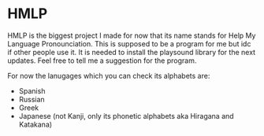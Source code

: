 # HMLP

HMLP is the biggest project I made for now that its name stands for Help My Language Pronounciation. This is supposed to be a program for me but idc if other people use it. It is needed to install the playsound library for the next updates. Feel free to tell me a suggestion for the program.

For now the lanugages which you can check its alphabets are:
* Spanish
* Russian
* Greek
* Japanese (not Kanji, only its phonetic alphabets aka Hiragana and Katakana)
